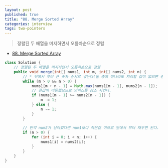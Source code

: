 ```yaml
---
layout: post
published: true
title: "88. Merge Sorted Array"
categories: interview
tags: two-pointers
---
```


> 정렬된 두 배열을 머지하면서 오름차순으로 정렬

- [88. Merge Sorted Array](https://leetcode.com/problems/merge-sorted-array/)

```java
class Solution {
    // 정렬된 두 배열을 머지하면서 오름차순으로 정렬
    public void merge(int[] nums1, int m, int[] nums2, int n) {
        // * 뒤에서 부터 큰 숫자 순서로 넣는다(둘 중에 하나라도 처리할 값이 없으면 중지한다).
        while (m > 0 && n > 0) {
            nums1[m + n - 1] = Math.max(nums1[m - 1], nums2[n - 1]);
            // 큰값이 이동했으므로 인덱스를 감소 시킨다.
            if (nums1[m - 1] >= nums2[n - 1]) {
                m -= 1;
            } else {
                n -= 1;
            }
        }
        
        // 만약 num2가 남아있다면 num1보다 작은값 이므로 앞에서 부터 채우면 된다.
        if (n > 0) {
            for (int i = 0; i < n; i++) {
                nums1[i] = nums2[i];
            }
        }
    }
}
```
